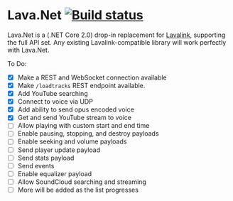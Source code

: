 # Lava.Net [![Build status](https://ci.appveyor.com/api/projects/status/q3v8ygegrjdx0fb7?svg=true)](https://ci.appveyor.com/project/WorkingRobot/lava-net)

Lava.Net is a (.NET Core 2.0) drop-in replacement for [Lavalink](https://github.com/Frederikam/Lavalink), supporting the full API set. Any existing Lavalink-compatible library will work perfectly with Lava.Net.

To Do:
 - [x] Make a REST and WebSocket connection available
 - [x] Make `/loadtracks` REST endpoint available.
 - [x] Add YouTube searching
 - [x] Connect to voice via UDP
 - [x] Add ability to send opus encoded voice
 - [x] Get and send YouTube stream to voice
 - [ ] Allow playing with custom start and end time
 - [ ] Enable pausing, stopping, and destroy payloads
 - [ ] Enable seeking and volume payloads
 - [ ] Send player update payload
 - [ ] Send stats payload
 - [ ] Send events
 - [ ] Enable equalizer payload
 - [ ] Allow SoundCloud searching and streaming
 - [ ] More will be added as the list progresses
